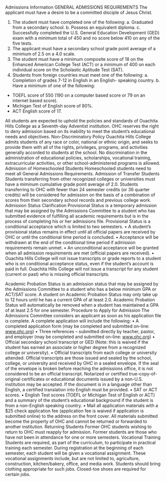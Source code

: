 Admissions Information
GENERAL ADMISSIONS REQUIREMENTS
The applicant must have a desire to be a committed disciple of Jesus Christ.
1.	The student must have completed one of the following:
a.	Graduated from a secondary school. 
b.	Possess an equivalent diploma.
c.	Successfully completed the U.S. General Education Development (GED) exam with a minimum total of 450 and no score below 410 on any of the five tests.
2.	The applicant must have a secondary school grade point
	average of a minimum of 2.5 on a 4.0 scale.
3.	The student must have a minimum composite score of 18
	on the Enhanced American College Test (ACT) or a
	minimum of 400 on each individual score on the
	Scholastic Aptitude Test (SAT).
4.	Students from foreign countries must meet one of the
	following:
a.	Completion of grades 7-12 in English in an English-
	speaking country.
b.	Have a minimum of one of the following:
- TOEFL score of 550 (190 on a computer based		score or 79 on an internet based score).
- Michigan Test of English score of 80%.
- ACT English score of 17.

All students are expected to uphold the policies and standards of Ouachita Hills College as a Seventh-day Adventist institution. OHC reserves the right to deny admission based on its inability to meet the student’s educational needs and objectives.
Non-Discriminatory Policy
Ouachita Hills College admits students of any race or color, national or ethnic origin, and seeks to provide them with all of the rights, privileges, programs, and activities generally accorded to students at the school. No discrimination in the administration of educational policies, scholarships, vocational training, extracurricular activities, or other school-administered programs is allowed.
Admission of Homeschooled Students
Homeschooled students need to meet all General Admissions Requirements.
Admission of Transfer Students
Students transferring from other recognized colleges or universities must have a miminum cumulative grade point average of 2.0. Students transferring to OHC with fewer than 24 semester credits (or 36 quarter credits) will be considered for admission on the basis of a combination of scores from their secondary school records and previous college work.
Admission Status Clarification
Provisional Status is a temporary admission that may be assigned by the Admissions Committee to a student who has submitted evidence of fulfilling all academic requirements but is in the process of completing his or her admissions file. Provisional Status is a conditional acceptance which is limited to two semesters.
•	A student’s provisional status remains in effect until all official papers are received by OHC or until the conditional time period is concluded.
•	Acceptance will be withdrawn at the end of the conditional time period if admission requirements remain unmet.
•	An unconditional acceptance will be granted when all admission requirements are met (official papers are received).
•	Ouachita Hills College will not issue transcripts or grade reports to a student who is on conditional acceptance status, even if the student’s account is paid in full. Ouachita Hills College will not issue a transcript for any student (current or past) who is missing official transcripts.

Academic Probation Status is an admission status that may be assigned by the Admissions Committee to a student who has a below minimum GPA or ACT/SAT score. A student on Academic Probation Status may only take up to 12 hours until he has a current GPA of at least 2.0. Academic Probation Status will automatically be removed when a student has maintained a GPA of at least 2.5 for one semester.
Procedure to Apply for Admission
The Admissions Committee considers an applicant as soon as his application file is complete. A complete application will include the following:
•	A completed application form (may be completed and submitted on-line: www.ohc.org)
•	Three references – submitted directly by teacher, pastor, and employer (may be completed and submitted on-line: www.ohc.org)
•	Official secondary school transcript or GED (Note: this is waived if the student has earned an associate or higher degree from a recognized college or university).
•	Official transcripts from each college or university attended. Official transcripts are those issued and sealed by the school, college, or university and received by OHC in a sealed envelope. If the seal of the envelope is broken before reaching the admissions office, it is not considered to be an official transcript. Notarized or certified true-copy-of-original certificates or educational documents issued by a non-U.S. institution may be accepted. If the document is in a language other than English, a certified translation into English must be provided.
•	SAT or ACT scores.
•	English Test scores (TOEFL or Michigan Test of English or ACT) and a summary of the student’s educational background if the student is from a non-English speaking country.
•	Mail all application materials with a $25 check application fee (application fee is waived if application is submitted online) to the address on the front cover. All materials submitted become the property of OHC and cannot be returned or forwarded to another institution.
Returning Students
Former OHC students wishing to return to OHC must reapply for admission. Former students are those who have not been in attendance for one or more semesters.
Vocational Training
Students are required, as part of the curriculum, to participate in practical training each semester. During registration at the beginning of each semester, each student will be given a vocational assignment. These vocational assignments include, but are not limited to, agriculture, construction, kitchen/bakery, office, and media work. Students should bring clothing appropriate for such jobs. Closed-toe shoes are required for certain jobs.
